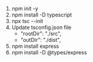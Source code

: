 1. npm init -y
2. npm install -D typescript
3. npx tsc --init
4. Update tsconfig.json file
    - "rootDir": "./src", 
    - "outDir": "./dist", 
5. npm install express
6. npm install -D @types/express
